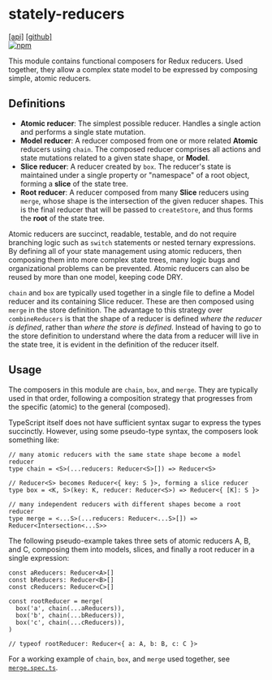 # stately-reducers
[[api]](https://hiebj.github.io/stately/modules/stately_reducers.html) [[github]](https://github.com/hiebj/stately/tree/master/stately-reducers)  
[![npm](https://img.shields.io/npm/v/stately-reducers.svg?style=flat-square)](https://www.npmjs.com/package/stately-reducers)

This module contains functional composers for Redux reducers. Used together, they allow a complex state model to be expressed by composing simple, atomic reducers.

## Definitions

- **Atomic reducer**: The simplest possible reducer. Handles a single action and performs a single state mutation.
- **Model reducer**: A reducer composed from one or more related **Atomic** reducers using `chain`. The composed reducer comprises all actions and state mutations related to a given state shape, or **Model**.
- **Slice reducer**: A reducer created by `box`. The reducer's state is maintained under a single property or "namespace" of a root object, forming a **slice** of the state tree.
- **Root reducer**: A reducer composed from many **Slice** reducers using `merge`, whose shape is the intersection of the given reducer shapes. This is the final reducer that will be passed to `createStore`, and thus forms the **root** of the state tree.

Atomic reducers are succinct, readable, testable, and do not require branching logic such as `switch` statements or nested ternary expressions. By defining all of your state management using atomic reducers, then composing them into more complex state trees, many logic bugs and organizational problems can be prevented. Atomic reducers can also be reused by more than one model, keeping code DRY.

`chain` and `box` are typically used together in a single file to define a Model reducer and its containing Slice reducer. These are then composed using `merge` in the store definition. The advantage to this strategy over `combineReducers` is that the shape of a reducer is defined *where the reducer is defined*, rather than *where the store is defined*. Instead of having to go to the store definition to understand where the data from a reducer will live in the state tree, it is evident in the definition of the reducer itself.

## Usage

The composers in this module are `chain`, `box`, and `merge`. They are typically used in that order, following a composition strategy that progresses from the specific (atomic) to the general (composed).

TypeScript itself does not have sufficient syntax sugar to express the types succinctly. However, using some pseudo-type syntax, the composers look something like:
```
// many atomic reducers with the same state shape become a model reducer
type chain = <S>(...reducers: Reducer<S>[]) => Reducer<S>

// Reducer<S> becomes Reducer<{ key: S }>, forming a slice reducer
type box = <K, S>(key: K, reducer: Reducer<S>) => Reducer<{ [K]: S }>

// many independent reducers with different shapes become a root reducer
type merge = <...S>(...reducers: Reducer<...S>[]) => Reducer<Intersection<...S>>
```

The following pseudo-example takes three sets of atomic reducers A, B, and C, composing them into models, slices, and finally a root reducer in a single expression:
```
const aReducers: Reducer<A>[]
const bReducers: Reducer<B>[]
const cReducers: Reducer<C>[]

const rootReducer = merge(
  box('a', chain(...aReducers)),
  box('b', chain(...bReducers)),
  box('c', chain(...cReducers)),
)

// typeof rootReducer: Reducer<{ a: A, b: B, c: C }>
```

For a working example of `chain`, `box`, and `merge` used together, see [`merge.spec.ts`](/stately-reducers/src/merge.spec.ts).
